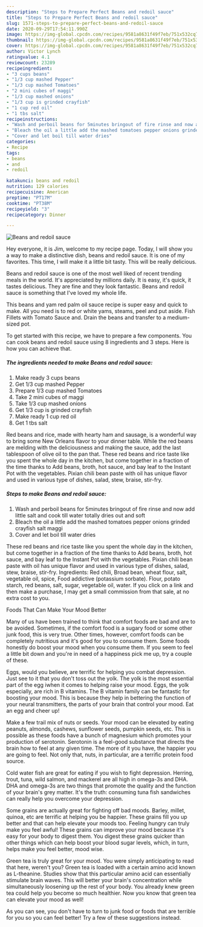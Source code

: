 ```yaml
---
description: "Steps to Prepare Perfect Beans and redoil sauce"
title: "Steps to Prepare Perfect Beans and redoil sauce"
slug: 1571-steps-to-prepare-perfect-beans-and-redoil-sauce
date: 2020-09-29T17:54:11.990Z
image: https://img-global.cpcdn.com/recipes/9581a8631f49f7eb/751x532cq70/beans-and-redoil-sauce-recipe-main-photo.jpg
thumbnail: https://img-global.cpcdn.com/recipes/9581a8631f49f7eb/751x532cq70/beans-and-redoil-sauce-recipe-main-photo.jpg
cover: https://img-global.cpcdn.com/recipes/9581a8631f49f7eb/751x532cq70/beans-and-redoil-sauce-recipe-main-photo.jpg
author: Victor Lynch
ratingvalue: 4.1
reviewcount: 23289
recipeingredient:
- "3 cups beans"
- "1/3 cup mashed Pepper"
- "1/3 cup mashed Tomatoes"
- "2 mini cubes of maggi"
- "1/3 cup mashed onions"
- "1/3 cup is grinded crayfish"
- "1 cup red oil"
- "1 tbs salt"
recipeinstructions:
- "Wash and perboil beans for 5minutes bringout of fire rinse and now add little salt and cook till water totally dries out and soft"
- "Bleach the oil a little add the mashed tomatoes pepper onions grinded crayfish salt maggi"
- "Cover and let boil till water dries"
categories:
- Recipe
tags:
- beans
- and
- redoil

katakunci: beans and redoil 
nutrition: 129 calories
recipecuisine: American
preptime: "PT17M"
cooktime: "PT38M"
recipeyield: "3"
recipecategory: Dinner

---
```



![Beans and redoil sauce](https://img-global.cpcdn.com/recipes/9581a8631f49f7eb/751x532cq70/beans-and-redoil-sauce-recipe-main-photo.jpg)

Hey everyone, it is Jim, welcome to my recipe page. Today, I will show you a way to make a distinctive dish, beans and redoil sauce. It is one of my favorites. This time, I will make it a little bit tasty. This will be really delicious.

Beans and redoil sauce is one of the most well liked of recent trending meals in the world. It's appreciated by millions daily. It is easy, it's quick, it tastes delicious. They are fine and they look fantastic. Beans and redoil sauce is something that I've loved my whole life.

This beans and yam red palm oil sauce recipe is super easy and quick to make. All you need is to red or white yams, steams, peel and put aside. Fish Fillets with Tomato Sauce and. Drain the beans and transfer to a medium-sized pot.


To get started with this recipe, we have to prepare a few components. You can cook beans and redoil sauce using 8 ingredients and 3 steps. Here is how you can achieve that.

<!--inarticleads1-->

##### The ingredients needed to make Beans and redoil sauce:

1. Make ready 3 cups beans
1. Get 1/3 cup mashed Pepper
1. Prepare 1/3 cup mashed Tomatoes
1. Take 2 mini cubes of maggi
1. Take 1/3 cup mashed onions
1. Get 1/3 cup is grinded crayfish
1. Make ready 1 cup red oil
1. Get 1 tbs salt


Red beans and rice, made with hearty ham and sausage, is a wonderful way to bring some New Orleans flavor to your dinner table. While the red beans are melding with the deliciousness and making the sauce, add the last tablespoon of olive oil to the pan that. These red beans and rice taste like you spent the whole day in the kitchen, but come together in a fraction of the time thanks to Add beans, broth, hot sauce, and bay leaf to the Instant Pot with the vegetables. Pixian chili bean paste with oil has unique flavor and used in various type of dishes, salad, stew, braise, stir-fry. 

<!--inarticleads2-->

##### Steps to make Beans and redoil sauce:

1. Wash and perboil beans for 5minutes bringout of fire rinse and now add little salt and cook till water totally dries out and soft
1. Bleach the oil a little add the mashed tomatoes pepper onions grinded crayfish salt maggi
1. Cover and let boil till water dries


These red beans and rice taste like you spent the whole day in the kitchen, but come together in a fraction of the time thanks to Add beans, broth, hot sauce, and bay leaf to the Instant Pot with the vegetables. Pixian chili bean paste with oil has unique flavor and used in various type of dishes, salad, stew, braise, stir-fry. Ingredients: Red chili, Broad bean, wheat flour, salt, vegetable oil, spice, Food addictive (potassium sorbate). Flour, potato starch, red beans, salt, sugar, vegetable oil, water. If you click on a link and then make a purchase, I may get a small commission from that sale, at no extra cost to you. 

Foods That Can Make Your Mood Better


Many of us have been trained to think that comfort foods are bad and are to be avoided. Sometimes, if the comfort food is a sugary food or some other junk food, this is very true. Other times, however, comfort foods can be completely nutritious and it's good for you to consume them. Some foods honestly do boost your mood when you consume them. If you seem to feel a little bit down and you're in need of a happiness pick me up, try a couple of these.

Eggs, would you believe, are terrific for helping you combat depression. Just see to it that you don't toss out the yolk. The yolk is the most essential part of the egg iwhen it comes to helping raise your mood. Eggs, the yolk especially, are rich in B vitamins. The B vitamin family can be fantastic for boosting your mood. This is because they help in bettering the function of your neural transmitters, the parts of your brain that control your mood. Eat an egg and cheer up!

Make a few trail mix of nuts or seeds. Your mood can be elevated by eating peanuts, almonds, cashews, sunflower seeds, pumpkin seeds, etc. This is possible as these foods have a bunch of magnesium which promotes your production of serotonin. Serotonin is a feel-good substance that directs the brain how to feel at any given time. The more of it you have, the happier you are going to feel. Not only that, nuts, in particular, are a terrific protein food source.

Cold water fish are great for eating if you wish to fight depression. Herring, trout, tuna, wild salmon, and mackerel are all high in omega-3s and DHA. DHA and omega-3s are two things that promote the quality and the function of your brain's grey matter. It's the truth: consuming tuna fish sandwiches can really help you overcome your depression. 

Some grains are actually great for fighting off bad moods. Barley, millet, quinoa, etc are terrific at helping you be happier. These grains fill you up better and that can help elevate your moods too. Feeling hungry can truly make you feel awful! These grains can improve your mood because it's easy for your body to digest them. You digest these grains quicker than other things which can help boost your blood sugar levels, which, in turn, helps make you feel better, mood wise.

Green tea is truly great for your mood. You were simply anticipating to read that here, weren't you? Green tea is loaded with a certain amino acid known as L-theanine. Studies show that this particular amino acid can essentially stimulate brain waves. This will better your brain's concentration while simultaneously loosening up the rest of your body. You already knew green tea could help you become so much healthier. Now you know that green tea can elevate your mood as well!

As you can see, you don't have to turn to junk food or foods that are terrible for you so you can feel better! Try  a few  of  these  suggestions  instead.


